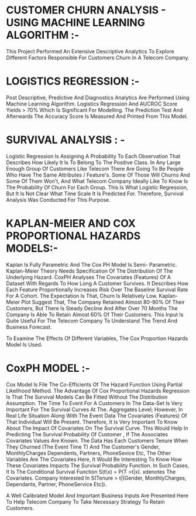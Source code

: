 # CUSTOMER CHURN ANALYSIS - USING MACHINE LEARNING ALGORITHM :-

This Project Performed An Extensive Descriptive Analytics To Explore Different Factors Responsible For Customers Churn In A Telecom Company.

# LOGISTICS REGRESSION :-

Post Descriptive, Predictive And Diagnostics Analytics Are Performed Using Machine Learning Algorithm. Logistics Regression And AUCROC Score Yields > 70% Which Is Significant For Modelling. The Prediction Test And Afterwards The Accuracy  Score Is Measured And Printed From This Model.


# SURVIVAL ANALYSIS : -

Logistic Regression Is Assigning A Probability To Each Observation That Describes How Likely It Is To Belong To The Positive Class. In Any Large Enough
Group Of Customers Like Telecom There Are Going To Be People Who Have The Same Attributes / Feature's.  Some Of Those Will Churns And Some Of
Them Won't, And What Telecom Company Ideally Like To Know Is The Probability Of Churn For Each Group. This Is What Logistic Regression, But It Is 
Not Clear What Time Scale It Is Predicted For. Therefore, Survival Analysis Was Conducted For This Purpose.   


# KAPLAN-MEIER AND COX PROPORTIONAL HAZARDS MODELS:-

Kaplan Is Fully Parametric And The Cox PH Model Is Semi- Parametric. Kaplan-Meier Theory Needs Specification Of The Distribution Of The Underlying
Hazard. CoxPH Analyses The Covariates (Features) Of A Dataset With Regards To How Long A Customer Survives. It Describes How Each Feature 
Proportionally Increases Risk Over The Baseline Survival Rate For A Cohort. The Expectation Is That, Churn Is Relatively Low. Kaplan- Meier Plot Suggest That, The Company Retained Almost 80-90% Of Their Customers, But There Is Steady Decline And After Over 70 Months The Company Is Able To Retain 
Almost 60% Of Their Customers. This Input Is Quite Useful For The Telecom Company To Understand The Trend And Business Forecast.   
 

To Examine The Effects Of Different Variables, The Cox Proportion Hazards Model Is Used.


# CoxPH MODEL :-

Cox Model Is File The Co-Efficients Of The Hazard Function Using Partial Likelihood Method. The Advantage Of Cox Proportional Hazards Regression
Is That The Survival Models Can Be Fitted Without The Distribution Assumption. The Time To Event For A Customers In The Data-Set Is Very Important 
For The Survival Curves At The. Aggregates Level; However, In Real Life Situation Along With The Event Data The Covariates (Features) Of That Individual Will Be Present. Therefore, It Is Very Important To Know About The Impact Of Covariates On The Survival Curve. This Would Help In Predicting The Survival Probability Of Customer , If The Associates Covariates Values Are Known. The Data Has Each Customers Tenure When They Churned (The Event Time T) And 
The Customer's Gender, MonthlyCharges Dependents, Partners, PhoneSevice Etc, The Other Variables Are The Covariates Here, It Would Be Interesting To 
Know How These Covariates  Impacts The Survival Probability Function. In Such Cases, It Is The Conditional Survival Function S(t\x) = P(T >t|x). xdenotes 
The Covariates. Company Interested In S(Tenure > t|(Gender, MonthlyCharges, Dependants, Partner, PhoneService Etc)).      
 
 A Well Calibrated Model And Important Business Inputs Are Presented Here To Help Telecom Company To Take Necessary Strategy To Retain Customers. 
